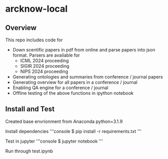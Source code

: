 # arcknow-local

## Overview
This repo includes code for 
- Down scentific papers in pdf from online and parse papers into json format. Parsers are available for
    - ICML 2024 proceeding
    - SIGIR 2024 proceeding
    - NIPS 2024 proceeding
- Generating ontologies and summaries from conference / journal papers
- Generating overview for all papers in a conference / journal
- Enabling QA engine for a conference / journal
- Offline testing of the above functions in ipython notebook

## Install and Test
Created base envrionment from Anaconda python=3.1.9

Install dependencies
'''console
$ pip install -r requirements.txt
'''

Test in jupyter 
'''console
$ jupyter notebook
'''

Run through test.ipynb 



